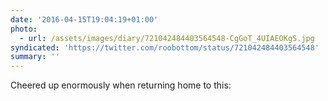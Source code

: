 ```yaml
---
date: '2016-04-15T19:04:19+01:00'
photo:
  - url: /assets/images/diary/721042484403564548-CgGoT_4UIAEOKgS.jpg
syndicated: 'https://twitter.com/roobottom/status/721042484403564548'
summary: ''
---
```

Cheered up enormously when returning home to this: 
